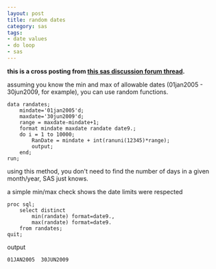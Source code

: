 ```yaml
---
layout: post
title: random dates
category: sas
tags:
- date values
- do loop
- sas
---
```


**this is a cross posting from [this sas discussion forum thread](http://support.sas.com/forums/thread.jspa?threadID=6436).**

<!--more-->

assuming you know the min and max of allowable dates (01jan2005 - 30jun2009, for example), you can use random functions.

    data randates;
        mindate='01jan2005'd;
        maxdate='30jun2009'd;
        range = maxdate-mindate+1;
        format mindate maxdate randate date9.;
        do i = 1 to 10000;
            RanDate = mindate + int(ranuni(12345)*range);
            output;
        end;
    run;

using this method, you don't need to find the number of days in a given month/year, SAS just knows.

a simple min/max check shows the date limits were respected

    proc sql;
        select distinct
            min(randate) format=date9.,
            max(randate) format=date9.
        from randates;
    quit;

output

    01JAN2005  30JUN2009

